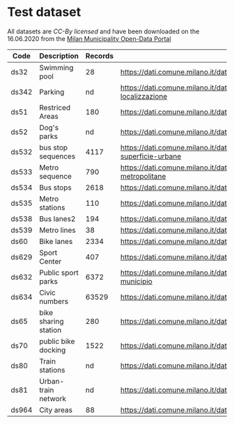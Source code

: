 # Test dataset
All datasets are _CC-By licensed_ and  have been downloaded on the 16.06.2020 from the [Milan Municipality Open-Data Portal](https://dati.comune.milano.it/)

Code	|	Description	|	Records	|	Link	|
----------	|	----------	|	----------	|	----------	|
ds32	|	Swimming pool	|	28	|	https://dati.comune.milano.it/dataset/ds32-infogeo-centribalneari-localizzazione	|
ds342	|	Parking	|	nd	|	https://dati.comune.milano.it/dataset/ds342-trafficotrasporti-parcheggi-pubblici-localizzazione	|
ds51	|	Restriced Areas	|	180	|	https://dati.comune.milano.it/dataset/ds51_trafficotrasporti_aree_pedonali_ztl	|
ds52	|	Dog's parks	|	nd	|	https://dati.comune.milano.it/dataset/ds52_infogeo_aree_cani_localizzazione_	|
ds532	|	bus stop sequences	|	4117	|	https://dati.comune.milano.it/dataset/ds532-atm-composizione-percorsi-linee-di-superficie-urbane	|
ds533	|	Metro sequence	|	790	|	https://dati.comune.milano.it/dataset/ds533_atm-composizione-percorsi-linee-metropolitane	|
ds534	|	Bus stops	|	2618	|	https://dati.comune.milano.it/dataset/ds534-atm-fermate-linee-di-superficie-urbane	|
ds535	|	Metro stations	|	110	|	https://dati.comune.milano.it/dataset/ds535_atm-fermate-linee-metropolitane	|
ds538	|	Bus lanes2	|	194	|	https://dati.comune.milano.it/dataset/ds538_atm-percorsi-linee-di-superficie-urbane	|
ds539	|	Metro lines	|	38	|	https://dati.comune.milano.it/dataset/ds539_atm-percorsi-linee-metropolitane	|
ds60	|	Bike lanes	|	2334	|	https://dati.comune.milano.it/dataset/ds60_infogeo_piste_ciclabili_localizzazione_	|
ds629	|	Sport Center	|	407	|	https://dati.comune.milano.it/dataset/ds629-impianti-sportivi	|
ds632	|	Public sport parks	|	6372	|	https://dati.comune.milano.it/dataset/ds632-street-sport-orari-parchi-comunali-per-municipio	|
ds634	|	Civic numbers	|	63529	|	https://dati.comune.milano.it/dataset/ds634-numeri-civici-coordinate	|
ds65	|	bike sharing station	|	280	|	https://dati.comune.milano.it/dataset/ds65_infogeo_aree_sosta_bike_sharing_localizzazione_	|
ds70	|	public bike docking	|	1522	|	https://dati.comune.milano.it/dataset/ds670-trasporto-pubblico-sosta-biciclette	|
ds80	|	Train stations	|	nd	|	https://dati.comune.milano.it/dataset/ds80_infogeo_stazioni_ferroviarie_localizzazione_	|
ds81	|	Urban-train network	|	nd	|	https://dati.comune.milano.it/dataset/ds81_infogeo_rete_ferroviaria_localizzazione_	|
ds964	|	City areas	|	88	|	https://dati.comune.milano.it/dataset/ds964-nil-vigenti-pgt-2030	|



